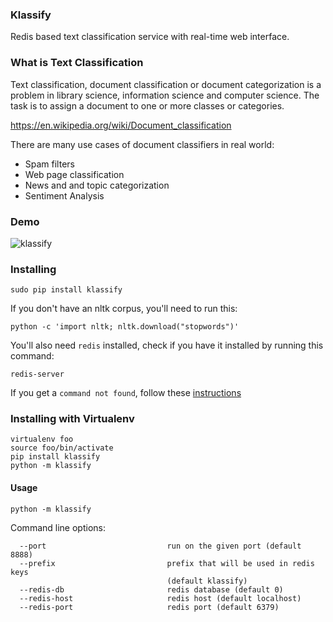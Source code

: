 ### Klassify

Redis based text classification service with real-time web interface.

### What is Text Classification

Text classification, document classification or document categorization is a problem in library science, information science and computer science. The task is to assign a document to one or more classes or categories.

<https://en.wikipedia.org/wiki/Document_classification>

There are many use cases of document classifiers in real world:

- Spam filters
- Web page classification
- News and and topic categorization
- Sentiment Analysis

### Demo

![klassify](http://i.imgur.com/iG4atNg.gif)

### Installing

    sudo pip install klassify
    

If you don't have an nltk corpus, you'll need to run this:

    python -c 'import nltk; nltk.download("stopwords")' 

You'll also need `redis` installed, check if you have it installed by running this command:

    redis-server

If you get a `command not found`, follow these [instructions](http://redis.io/topics/quickstart)

### Installing with Virtualenv

```
virtualenv foo
source foo/bin/activate
pip install klassify
python -m klassify
```

#### Usage

```
python -m klassify
```

Command line options:

```
  --port                           run on the given port (default 8888)
  --prefix                         prefix that will be used in redis keys
                                   (default klassify)
  --redis-db                       redis database (default 0)
  --redis-host                     redis host (default localhost)
  --redis-port                     redis port (default 6379)
```


